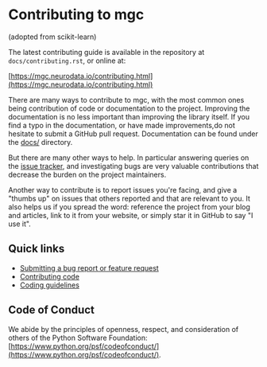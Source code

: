 Contributing to mgc
===================

(adopted from scikit-learn)

The latest contributing guide is available in the repository at
`docs/contributing.rst`, or online at:

[https://mgc.neurodata.io/contributing.html](https://mgc.neurodata.io/contributing.html)

There are many ways to contribute to mgc, with the most common ones
being contribution of code or documentation to the project. Improving the
documentation is no less important than improving the library itself. If you
find a typo in the documentation, or have made improvements,do not hesitate to
submit a GitHub pull request. Documentation can be found under the
[docs/](https://github.com/neurodata/mgc/tree/master/docs) directory.

But there are many other ways to help. In particular answering queries on the
[issue tracker](https://github.com/neurodata/mgc/issues), and
investigating bugs are very valuable contributions that decrease the burden on
the project maintainers.

Another way to contribute is to report issues you're facing, and give a "thumbs
up" on issues that others reported and that are relevant to you. It also helps
us if you spread the word: reference the project from your blog and articles,
link to it from your website, or simply star it in GitHub to say "I use it".

Quick links
-----------

* [Submitting a bug report or feature request](http://mgc.neurodata.io/contributing.html#submitting-a-bug-report-or-a-feature-request)
* [Contributing code](http://mgc.neurodata.io/contributing.html#contributing-code)
* [Coding guidelines](http://mgc.neurodata.io/contributing.html#guidelines)

Code of Conduct
---------------

We abide by the principles of openness, respect, and consideration of others
of the Python Software Foundation: [https://www.python.org/psf/codeofconduct/](https://www.python.org/psf/codeofconduct/).
